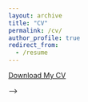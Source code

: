 ```yaml
---
layout: archive
title: "CV"
permalink: /cv/
author_profile: true
redirect_from:
  - /resume
---
```

[Download My CV](path/to/your-cv.pdf)

<!-- {% include base_path %}

Education
======
* Amirkabir University of Technology (Tehran Polytechnic), Tehran, Iran
  * B.Sc, Computer Engineering, 2016 - 2020
  * Advisor: Prof. mariam mazlaghani
  * GPA: 17.84/20 (3.87/4)
* Allame Tabtabaei School, Tehran, Iran
  * High School Diploma in Mathematics and Physics, 2012 - 2016
  * GPA: 19.80 / 20

Work experience
======
* Summer 2018: Big data internship [@Sahab](https://www.sahab.ir/en/)'s internship program, [@Nimbo](http://nimbo.in/)
  * Impelement a Rss feed reader in java as an two-week warm-up project which can be found [here](https://github.com/sarb9/ReadRSSProject).
    * Implementing MVC architecture
    * Implementing unit testing in java with Junit
    * Using Maven build system
  * Design and implement an entire search engine using big data technologies, which can be found in [Dumbo](https://github.com/jimbo-nimbo/dumbo)!
    * Work in groups of four interns for 10 weeks(4 team total)
    * Develop and deploy the service in a cluster with three bare-metal servers
    * Use [Hadoop](https://hadoop.apache.org/) file system(HDFS) to as a database and store sites' connection graph
    * Use [Spark](https://spark.apache.org/) to perform different operation on entire dataset, such as [page-rank](https://en.wikipedia.org/wiki/PageRank)
    * Use [Elasticsearch](https://www.elastic.co/) along side [Kibana](https://www.elastic.co/kibana) to store webpages' content
    * Study information retreival concepts like tf/idf and page-rank
    * Familiarized with agile frameworks, specifically scrum, and track team tasks in trello, my first serious team working!\
  <img src="/images/nimbo.jpg" alt="Nimbo" width="200" style="float=right"/>
  <img src="/images/nimbo2.jpg" alt="Nimbo" width="200" style="float=right"/>

* 2018-2019: C++ developer [@Sahab](https://www.sahab.ir/en/)'s high performance [network processing department](https://www.sahab.ir/en/network-products/)
  * Got more into depth of the C++ concepts and technics
  * Work with different build systems such as Make and cmake
  * Work in a team with scrum framework

* 2019-2020: Python developer [@Sokan](https://sokan.tech/)
  * Implementing data-science team's solutions with an aim on maintainability and high performance
  * Use django framework for web development
  <!-- * Participate in data-science team discussions and sessions -->
  <!-- * Performing the role of the scrum master to accelerate the team's performance

* 2020: Machine Learning intern [@ParticleB.ai](http://particleb.ai/)
  * I was chosen from near 150 applicant after two phase interview
  * I along side two other interns are working on three different yet related projects:
    * Investigating and optimizing Hyper-Parameter Effects in Model Construction, Lead by Ehsan
    * Feature Space Transformation Preserving Time-Dependant Information, Lead by Ali
    * Market Volatility Prediction with Attention Deep Neural Network Models using Limit Order Data, Lead by Me
  * we are intended to publish a paper on our work on each of them through the end of the program.

Programming
======
* Experienced in python programming/scripting
  * Relative proficiency in [Numpy](https://numpy.org/) & [Pandas](https://pandas.pydata.org/)
  * Implement several courses as well as some projects in [Tensorflow](https://www.tensorflow.org/)
  * Implement some projects in [Pytorch](https://pytorch.org/)
  * Worked with [Django](https://www.djangoproject.com/) framework for web development
  * Have experience with Reinforcement learning frameworks e.g. [OpenAi-Gym](https://gym.openai.com/) & [RL-Glue](https://sites.google.com/a/rl-community.org/rl-glue/Home/rl-glue)
* Experienced in algorithm design, competetive programming
  * Rank 43 in Iran national olympiad of computer science
  * Rank 1 in ACM-ICPC local contest new entrances 2016
  * Rank 13 in Sharif regional ACM-ICPC contest 2016
  * Judge of [20th ACM-ICPC](http://icpc.aut.ac.ir/) of amirkabir university of technology
* Experienced in C++ and Java programming languages
  * Participated in industry level projects done in C++
  * Done several different university courses projects in Java


Publications
======
  <ul>{% for post in site.publications %}
    {% include archive-single-cv.html %}
  {% endfor %}</ul>

Talks
======
  <ul>{% for post in site.talks %}
    {% include archive-single-talk-cv.html %}
  {% endfor %}</ul>

Teaching
======
  <ul>{% for post in site.teaching %}
    {% include archive-single-cv.html %}
  {% endfor %}</ul> --> -->